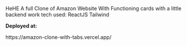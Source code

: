 <p>HeHE A full Clone of Amazon Website With Functioning cards with a little backend work
tech used:
ReactJS Tailwind 
</p>
<b>Deployed at: </b>
<p> https://amazon-clone-with-tabs.vercel.app/ </p>
